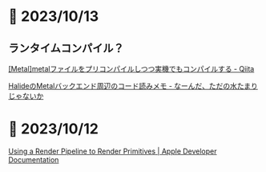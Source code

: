 # 📝 2023/10/13

## ランタイムコンパイル？

[[Metal]metalファイルをプリコンパイルしつつ実機でもコンパイルする - Qiita](https://qiita.com/noppefoxwolf/items/ddfec339f6002a33bc3b)

[HalideのMetalバックエンド周辺のコード読みメモ - なーんだ、ただの水たまりじゃないか](https://karino2.github.io/2022/05/26/halide_metal_integ_memo.html)


# 📝 2023/10/12

[Using a Render Pipeline to Render Primitives | Apple Developer Documentation](https://developer.apple.com/documentation/metal/using_a_render_pipeline_to_render_primitives?language=objc)
